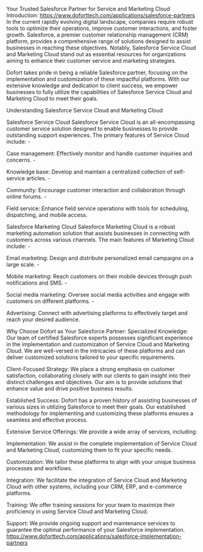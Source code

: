 Your Trusted Salesforce Partner for Service and Marketing Cloud
Introduction:
https://www.doforttech.com/applications/salesforce-partners
In the current rapidly evolving digital landscape, companies require robust tools to optimize their operations, improve customer interactions, and foster growth. Salesforce, a premier customer relationship management (CRM) platform, provides a comprehensive range of solutions designed to assist businesses in reaching these objectives. Notably, Salesforce Service Cloud and Marketing Cloud stand out as essential resources for organizations aiming to enhance their customer service and marketing strategies. 

Dofort takes pride in being a reliable Salesforce partner, focusing on the implementation and customization of these impactful platforms. With our extensive knowledge and dedication to client success, we empower businesses to fully utilize the capabilities of Salesforce Service Cloud and Marketing Cloud to meet their goals.

Understanding Salesforce Service Cloud and Marketing Cloud

Salesforce Service Cloud 
Salesforce Service Cloud is an all-encompassing customer service solution designed to enable businesses to provide outstanding support experiences. The primary features of Service Cloud include: -
 
Case management: Effectively monitor and handle customer inquiries and concerns. - 

Knowledge base: Develop and maintain a centralized collection of self-service articles. - 

Community: Encourage customer interaction and collaboration through online forums. - 

Field service: Enhance field service operations with tools for scheduling, dispatching, and mobile access. 

Salesforce Marketing Cloud 
Salesforce Marketing Cloud is a robust marketing automation solution that assists businesses in connecting with customers across various channels. The main features of Marketing Cloud include: - 

Email marketing: Design and distribute personalized email campaigns on a large scale. - 

Mobile marketing: Reach customers on their mobile devices through push notifications and SMS. - 

Social media marketing: Oversee social media activities and engage with customers on different platforms. - 

Advertising: Connect with advertising platforms to effectively target and reach your desired audience.

Why Choose Dofort as Your Salesforce Partner:
Specialized Knowledge: 
Our team of certified Salesforce experts possesses significant experience in the implementation and customization of Service Cloud and Marketing Cloud. We are well-versed in the intricacies of these platforms and can deliver customized solutions tailored to your specific requirements. 

Client-Focused Strategy: We place a strong emphasis on customer satisfaction, collaborating closely with our clients to gain insight into their distinct challenges and objectives. Our aim is to provide solutions that enhance value and drive positive business results. 

Established Success: Dofort has a proven history of assisting businesses of various sizes in utilizing Salesforce to meet their goals. Our established methodology for implementing and customizing these platforms ensures a seamless and effective process. 

Extensive Service Offerings: We provide a wide array of services, including: 

Implementation: We assist in the complete implementation of Service Cloud and Marketing Cloud, customizing them to fit your specific needs. 

Customization: We tailor these platforms to align with your unique business processes and workflows. 

Integration: We facilitate the integration of Service Cloud and Marketing Cloud with other systems, including your CRM, ERP, and e-commerce platforms. 

Training: We offer training sessions for your team to maximize their proficiency in using Service Cloud and Marketing Cloud. 

Support: We provide ongoing support and maintenance services to guarantee the optimal performance of your Salesforce implementation.
 https://www.doforttech.com/applications/salesforce-implementation-partners

